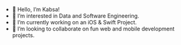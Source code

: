 - 👋 Hello, I’m Kabsa!
- 👀 I’m interested in Data and Software Engineering.
- 🌱 I’m currently working on an iOS & Swift Project.       
- 💞️ I’m looking to collaborate on fun web and mobile development projects.
    
   
<!---
KabsaA/KabsaA is a ✨ special ✨ repository because its `README.md` (this file) appears on your GitHub profile.
You can click the Preview link to take a look at your changes.     
--->  
 
